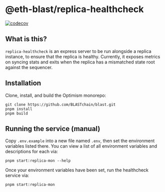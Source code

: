 # @eth-blast/replica-healthcheck

[![codecov](https://codecov.io/gh/BLASTchain/blast/branch/develop/graph/badge.svg?token=0VTG7PG7YR&flag=replica-healthcheck-tests)](https://codecov.io/gh/BLASTchain/blast)

## What is this?

`replica-healthcheck` is an express server to be run alongside a replica instance, to ensure that the replica is healthy. Currently, it exposes metrics on syncing stats and exits when the replica has a mismatched state root against the sequencer.


## Installation

Clone, install, and build the Optimism monorepo:

```
git clone https://github.com/BLASTchain/blast.git
pnpm install
pnpm build
```

## Running the service (manual)

Copy `.env.example` into a new file named `.env`, then set the environment variables listed there.
You can view a list of all environment variables and descriptions for each via:

```
pnpm start:replica-mon --help
```

Once your environment variables have been set, run the healthcheck service via:

```
pnpm start:replica-mon
```
